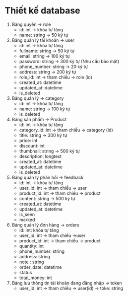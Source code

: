 # Thiết kế database

1. Bảng quyền -> role
    - id: int -> khóa tự tăng
    - name: string -> 50 ký tự
2. Bảng quản lý tài khoản -> user
    - id: int -> khóa tự tăng
    - fullname: string -> 50 ký tự
    - email: string -> 100 ký tự
    - password: string -> 300 ký tự (Nhu cầu bảo mật)
    - phone_number: string -> 20 ký tự
    - address: string -> 200 ký tự
    - role_id: int -> tham chiếu -> role (id)
    - created_at: datetime
    - updated_at: datetime
    - is_deleted
3. Bảng quản lý -> category
    - id: int -> khóa tự tăng
    - name: string -> 100 ký tự
    - is_deleted
4. Bảng sản phẩm -> Product
    - id: int -> khóa tự tăng
    - category_id: int -> tham chiếu -> category (id)
    - title: string -> 300 ký tự
    - price: int
    - discount: int
    - thumbnail: string -> 500 ký tự
    - description: longtext
    - created_at: datetime
    - updated_at: datetime
    - is_deleted
5. Bảng quản lý phản hồi -> feedback
    - id: int -> khóa tự tăng
    - user_id: int -> tham chiếu -> user
    - product_id: int -> tham chiếu -> product
    - content: string -> 500 ký tự
    - created_at: datetime
    - updated_at: datetime
    - is_seen
    - marked
6. Bảng quản lý đơn hàng -> orders
    - id: int: khóa tự tăng
    - user_id: int -> tham chiếu ->user
    - product_id: int -> tham chiếu -> product
    - quantity: int
    - phone_number: string
    - address: string
    - note : string
    - order_date: datetime
    - status
    - total_money: int
7. Bảng lưu thông tin tài khoản đang đăng nhập -> token
    - user_id: int -> tham chiếu -> user(id)
    -> toke: string